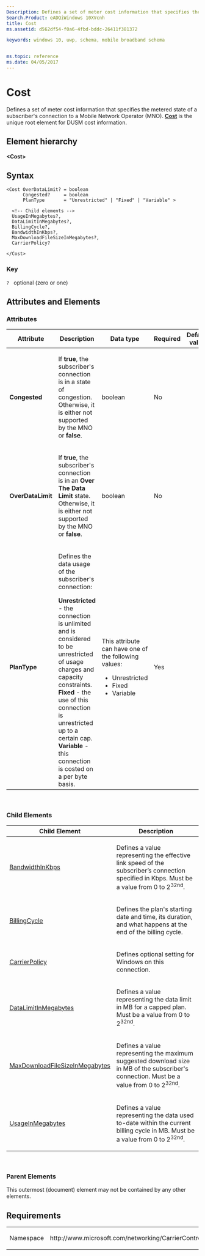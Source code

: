 ```yaml
---
Description: Defines a set of meter cost information that specifies the metered state of a subscriber's connection to a Mobile Network Operator (MNO). 
Search.Product: eADQiWindows 10XVcnh
title: Cost
ms.assetid: d562df54-f0a6-4fbd-bddc-26411f381372

keywords: windows 10, uwp, schema, mobile broadband schema


ms.topic: reference
ms.date: 04/05/2017
---
```


# Cost


Defines a set of meter cost information that specifies the metered state of a subscriber's connection to a Mobile Network Operator (MNO). [**Cost**](element-cost.md) is the unique root element for DUSM cost information.

## Element hierarchy

**&lt;Cost&gt;**

## Syntax

``` syntax
<Cost OverDataLimit? = boolean
      Congested?     = boolean
      PlanType       = "Unrestricted" | "Fixed" | "Variable" >

  <!-- Child elements -->
  UsageInMegabytes?,
  DataLimitInMegabytes?,
  BillingCycle?,
  BandwidthInKbps?,
  MaxDownloadFileSizeInMegabytes?,
  CarrierPolicy?

</Cost>
```

### Key

`?`   optional (zero or one)

## Attributes and Elements


### Attributes

<table>
<colgroup>
<col width="20%" />
<col width="20%" />
<col width="20%" />
<col width="20%" />
<col width="20%" />
</colgroup>
<thead>
<tr class="header">
<th>Attribute</th>
<th>Description</th>
<th>Data type</th>
<th>Required</th>
<th>Default value</th>
</tr>
</thead>
<tbody>
<tr class="odd">
<td><strong>Congested</strong></td>
<td><p>If <strong>true</strong>, the subscriber's connection is in a state of congestion. Otherwise, it is either not supported by the MNO or <strong>false</strong>.</p></td>
<td>boolean</td>
<td>No</td>
<td></td>
</tr>
<tr class="even">
<td><strong>OverDataLimit</strong></td>
<td><p>If <strong>true</strong>, the subscriber's connection is in an <strong>Over The Data Limit</strong> state. Otherwise, it is either not supported by the MNO or <strong>false</strong>.</p></td>
<td>boolean</td>
<td>No</td>
<td></td>
</tr>
<tr class="odd">
<td><strong>PlanType</strong></td>
<td><p>Defines the data usage of the subscriber's connection:</p>
<strong>Unrestricted</strong> - the connection is unlimited and is considered to be unrestricted of usage charges and capacity constraints.
<strong>Fixed</strong> - the use of this connection is unrestricted up to a certain cap.
<strong>Variable</strong> - this connection is costed on a per byte basis.</td>
<td><p>This attribute can have one of the following values:</p>
<ul>
<li>Unrestricted</li>
<li>Fixed</li>
<li>Variable</li>
</ul></td>
<td>Yes</td>
<td></td>
</tr>
</tbody>
</table>

 

### Child Elements

<table>
<colgroup>
<col width="50%" />
<col width="50%" />
</colgroup>
<thead>
<tr class="header">
<th>Child Element</th>
<th>Description</th>
</tr>
</thead>
<tbody>
<tr class="odd">
<td><a href="element-bandwidthinkbps.md">BandwidthInKbps</a> </td>
<td><p>Defines a value representing the effective link speed of the subscriber’s connection specified in Kbps. Must be a value from 0 to 2<sup>32nd</sup>.</p></td>
</tr>
<tr class="even">
<td><a href="element-billingcycle.md">BillingCycle</a> </td>
<td><p>Defines the plan's starting date and time, its duration, and what happens at the end of the billing cycle.</p></td>
</tr>
<tr class="odd">
<td><a href="element-carrierpolicy.md">CarrierPolicy</a> </td>
<td><p>Defines optional setting for Windows on this connection.</p></td>
</tr>
<tr class="even">
<td><a href="element-datalimitinmegabytes.md">DataLimitInMegabytes</a> </td>
<td><p>Defines a value representing the data limit in MB for a capped plan. Must be a value from 0 to 2<sup>32nd</sup>.</p></td>
</tr>
<tr class="odd">
<td><a href="element-maxdownloadfilesizeinmegabytes.md">MaxDownloadFileSizeInMegabytes</a> </td>
<td><p>Defines a value representing the maximum suggested download size in MB of the subscriber's connection. Must be a value from 0 to 2<sup>32nd</sup>.</p></td>
</tr>
<tr class="even">
<td><a href="element-usageinmegabytes.md">UsageInMegabytes</a> </td>
<td><p>Defines a value representing the data used to-date within the current billing cycle in MB. Must be a value from 0 to 2<sup>32nd</sup>.</p></td>
</tr>
</tbody>
</table>

 

### Parent Elements

This outermost (document) element may not be contained by any other elements.

## Requirements

<table>
<colgroup>
<col width="50%" />
<col width="50%" />
</colgroup>
<tbody>
<tr class="odd">
<td><p>Namespace</p></td>
<td><p>http://www.microsoft.com/networking/CarrierControl/DUSM/v1</p></td>
</tr>
</tbody>
</table>

 

 



